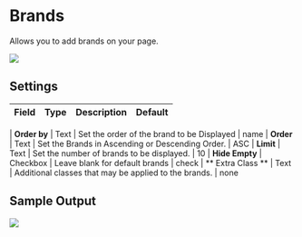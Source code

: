 # Brands
Allows you to add brands on your page.

![](http://transvelo.github.io/docs/bewear/images/vc-brand-setting.png)

## Settings

| Field | Type | Description | Default
| -- | -- | -- | -- |

| **Order by** | Text |  Set the order of the brand to be Displayed | name
| **Order** | Text | Set the Brands in Ascending or Descending Order. | ASC
| **Limit** | Text | Set the number of brands to be displayed. | 10
| **Hide Empty** | Checkbox |  Leave blank for default brands  | check
| ** Extra Class ** | Text | Additional classes that may be applied to the brands. | none

## Sample Output

![](http://transvelo.github.io/docs/bewear/images/vc-brand-carousel-output.png)

